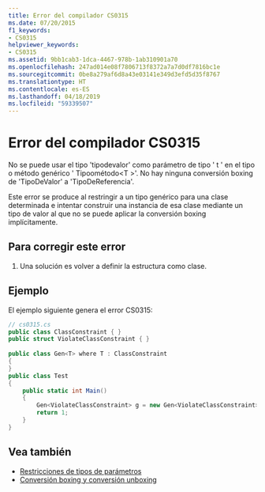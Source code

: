 ```yaml
---
title: Error del compilador CS0315
ms.date: 07/20/2015
f1_keywords:
- CS0315
helpviewer_keywords:
- CS0315
ms.assetid: 9bb1cab3-1dca-4467-978b-1ab310901a70
ms.openlocfilehash: 247ad014e08f7806713f8372a7a7d0df7816bc1e
ms.sourcegitcommit: 0be8a279af6d8a43e03141e349d3efd5d35f8767
ms.translationtype: HT
ms.contentlocale: es-ES
ms.lasthandoff: 04/18/2019
ms.locfileid: "59339507"
---
```

# <a name="compiler-error-cs0315"></a>Error del compilador CS0315
No se puede usar el tipo 'tipodevalor' como parámetro de tipo ' t ' en el tipo o método genérico ' Tipoométodo\<T >'. No hay ninguna conversión boxing de 'TipoDeValor' a 'TipoDeReferencia'.  
  
 Este error se produce al restringir a un tipo genérico para una clase determinada e intentar construir una instancia de esa clase mediante un tipo de valor al que no se puede aplicar la conversión boxing implícitamente.  
  
## <a name="to-correct-this-error"></a>Para corregir este error  
  
1. Una solución es volver a definir la estructura como clase.  
  
## <a name="example"></a>Ejemplo  
 El ejemplo siguiente genera el error CS0315:  
  
```csharp  
// cs0315.cs  
public class ClassConstraint { }  
public struct ViolateClassConstraint { }  
  
public class Gen<T> where T : ClassConstraint  
{         
}  
public class Test  
{  
    public static int Main()  
    {  
        Gen<ViolateClassConstraint> g = new Gen<ViolateClassConstraint>(); //CS0315  
        return 1;  
    }  
}  
```  
  
## <a name="see-also"></a>Vea también

- [Restricciones de tipos de parámetros](../../csharp/programming-guide/generics/constraints-on-type-parameters.md)
- [Conversión boxing y conversión unboxing](../../csharp/programming-guide/types/boxing-and-unboxing.md)

